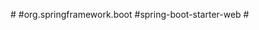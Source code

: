 #<dependency>
#<groupId>org.springframework.boot</groupId>
#<artifactId>spring-boot-starter-web</artifactId>
#</dependency>
